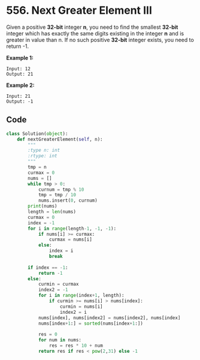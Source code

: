 # 556. Next Greater Element III 

Given a positive **32-bit** integer **n**, you need to find the smallest **32-bit** integer which has exactly the same digits existing in the integer **n** and is greater in value than n. If no such positive **32-bit** integer exists, you need to return -1.

**Example 1:**

```
Input: 12
Output: 21
```

 

**Example 2:**

```
Input: 21
Output: -1
```



## Code

```python
class Solution(object):
    def nextGreaterElement(self, n):
        """
        :type n: int
        :rtype: int
        """
        tmp = n
        curmax = 0
        nums = []
        while tmp > 0:
            curnum = tmp % 10
            tmp = tmp / 10
            nums.insert(0, curnum)
        print(nums)
        length = len(nums)
        curmax = 0
        index = -1
        for i in range(length-1, -1, -1):
            if nums[i] >= curmax:
                curmax = nums[i]
            else:
                index = i
                break
        
        if index == -1:
            return -1
        else:
            curmin = curmax
            index2 = -1
            for i in range(index+1, length):
                if curmin >= nums[i] > nums[index]:
                    curmin = nums[i]
                    index2 = i
            nums[index], nums[index2] = nums[index2], nums[index]
            nums[index+1:] = sorted(nums[index+1:])
            
            res = 0
            for num in nums:
                res = res * 10 + num
            return res if res < pow(2,31) else -1 
```

